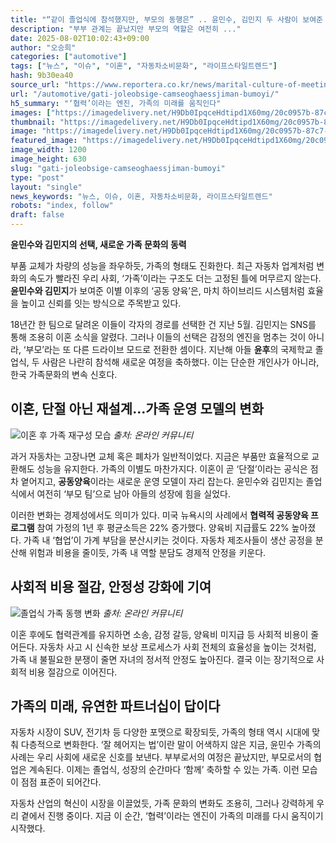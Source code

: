 ```yaml
---
title: "“같이 졸업식에 참석했지만, 부모의 동행은” .. 윤민수, 김민지 두 사람이 보여준 변화에 ‘깜짝’"
description: "부부 관계는 끝났지만 부모의 역할은 여전히 ..."
date: 2025-08-02T10:02:43+09:00
author: "오승희"
categories: ["automotive"]
tags: ["뉴스", "이슈", "이혼", "자동차소비문화", "라이프스타일트렌드"]
hash: 9b30ea40
source_url: "https://www.reportera.co.kr/news/marital-culture-of-meeting-like-friends-even-after-divorce/"
url: "/automotive/gati-joleobsige-camseoghaessjiman-bumoyi/"
h5_summary: "‘협력’이라는 엔진, 가족의 미래를 움직인다"
images: ["https://imagedelivery.net/H9Db0IpqceHdtipd1X60mg/20c0957b-87c7-4376-2fa8-ea5649894e00/public", "https://imagedelivery.net/H9Db0IpqceHdtipd1X60mg/1cabc3a6-e226-412d-c7f3-5f3b65567200/public", "https://imagedelivery.net/H9Db0IpqceHdtipd1X60mg/0b029bab-acd1-4a1f-7896-4ce2258acb00/public"]
thumbnail: "https://imagedelivery.net/H9Db0IpqceHdtipd1X60mg/20c0957b-87c7-4376-2fa8-ea5649894e00/public"
image: "https://imagedelivery.net/H9Db0IpqceHdtipd1X60mg/20c0957b-87c7-4376-2fa8-ea5649894e00/public"
featured_image: "https://imagedelivery.net/H9Db0IpqceHdtipd1X60mg/20c0957b-87c7-4376-2fa8-ea5649894e00/public"
image_width: 1200
image_height: 630
slug: "gati-joleobsige-camseoghaessjiman-bumoyi"
type: "post"
layout: "single"
news_keywords: "뉴스, 이슈, 이혼, 자동차소비문화, 라이프스타일트렌드"
robots: "index, follow"
draft: false
---
```


**윤민수와 김민지의 선택, 새로운 가족 문화의 동력**

부품 교체가 차량의 성능을 좌우하듯, 가족의 형태도 진화한다. 최근 자동차 업계처럼 변화의 속도가 빨라진 우리 사회, ‘가족’이라는 구조도 더는 고정된 틀에 머무르지 않는다. **윤민수와 김민지**가 보여준 이별 이후의 ‘공동 양육’은, 마치 하이브리드 시스템처럼 효율을 높이고 신뢰를 잇는 방식으로 주목받고 있다.

18년간 한 팀으로 달려온 이들이 각자의 경로를 선택한 건 지난 5월. 김민지는 SNS를 통해 조용히 이혼 소식을 알렸다. 그러나 이들의 선택은 감정의 엔진을 멈추는 것이 아니라, ‘부모’라는 또 다른 드라이브 모드로 전환한 셈이다. 지난해 아들 **윤후**의 국제학교 졸업식, 두 사람은 나란히 참석해 새로운 여정을 축하했다. 이는 단순한 개인사가 아니라, 한국 가족문화의 변속 신호다.

## 이혼, 단절 아닌 재설계…가족 운영 모델의 변화

![이혼 후 가족 재구성 모습](https://imagedelivery.net/H9Db0IpqceHdtipd1X60mg/0b029bab-acd1-4a1f-7896-4ce2258acb00/public)
*출처: 온라인 커뮤니티*


과거 자동차는 고장나면 교체 혹은 폐차가 일반적이었다. 지금은 부품만 효율적으로 교환해도 성능을 유지한다. 가족의 이별도 마찬가지다. 이혼이 곧 ‘단절’이라는 공식은 점차 옅어지고, **공동양육**이라는 새로운 운영 모델이 자리 잡는다. 윤민수와 김민지는 졸업식에서 여전히 ‘부모 팀’으로 남아 아들의 성장에 힘을 실었다.

이러한 변화는 경제성에서도 의미가 있다. 미국 뉴욕시의 사례에서 **협력적 공동양육 프로그램** 참여 가정의 1년 후 평균소득은 22% 증가했다. 양육비 지급률도 22% 높아졌다. 가족 내 ‘협업’이 가계 부담을 분산시키는 것이다. 자동차 제조사들이 생산 공정을 분산해 위험과 비용을 줄이듯, 가족 내 역할 분담도 경제적 안정을 키운다.

## 사회적 비용 절감, 안정성 강화에 기여

![졸업식 가족 동행 변화](https://imagedelivery.net/H9Db0IpqceHdtipd1X60mg/1cabc3a6-e226-412d-c7f3-5f3b65567200/public)
*출처: 온라인 커뮤니티*


이혼 후에도 협력관계를 유지하면 소송, 감정 갈등, 양육비 미지급 등 사회적 비용이 줄어든다. 자동차 사고 시 신속한 보상 프로세스가 사회 전체의 효율성을 높이는 것처럼, 가족 내 불필요한 분쟁이 줄면 자녀의 정서적 안정도 높아진다. 결국 이는 장기적으로 사회적 비용 절감으로 이어진다.

## 가족의 미래, 유연한 파트너십이 답이다

자동차 시장이 SUV, 전기차 등 다양한 포맷으로 확장되듯, 가족의 형태 역시 시대에 맞춰 다층적으로 변화한다. ‘잘 헤어지는 법’이란 말이 어색하지 않은 지금, 윤민수 가족의 사례는 우리 사회에 새로운 신호를 보낸다. 부부로서의 여정은 끝났지만, 부모로서의 협업은 계속된다. 이제는 졸업식, 성장의 순간마다 ‘함께’ 축하할 수 있는 가족. 이런 모습이 점점 표준이 되어간다.

자동차 산업의 혁신이 시장을 이끌었듯, 가족 문화의 변화도 조용히, 그러나 강력하게 우리 곁에서 진행 중이다. 지금 이 순간, ‘협력’이라는 엔진이 가족의 미래를 다시 움직이기 시작했다.
